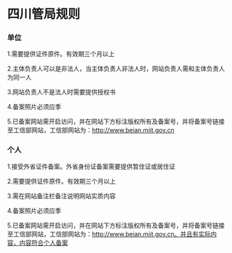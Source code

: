 

# 四川管局规则

### 单位

1.需要提供证件原件。有效期三个月以上                                                                                                              

2.主体负责人可以是非法人，当主体负责人非法人时，网站负责人需和主体负责人为同一人                                                                                                                                            

3.网站负责人不是法人时需要提供授权书                                                                                                                                                                                                                                                                                                                                                                             

4.备案照片必须应季                                                                               

5.已备案网站需开启访问，并在网站下方标注版权所有及备案号，并将备案号链接至工信部网站，工信部网站为：http://www.beian.miit.gov.cn

### 个人

1.接受外省证件备案。外省身份证备案需要提供暂住证或居住证                                                                                                              

2.需要提供证件原件。有效期三个月以上                                                                                                                                                                                                                                  

3.需在网站备注栏备注说明网站实质内容                                                                                      

4.备案照片必须应季                                                                                          

5.已备案网站需开启访问，并在网站下方标注版权所有及备案号，并将备案号链接至工信部网站，工信部网站为：http://www.beian.miit.gov.cn。并且有实际内容，内容符合个人备案